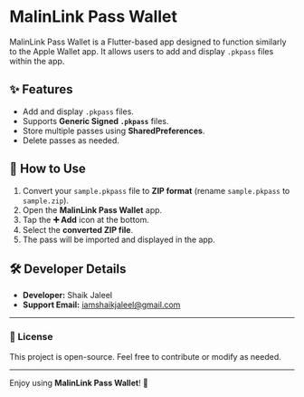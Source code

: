 # MalinLink Pass Wallet

MalinLink Pass Wallet is a Flutter-based app designed to function similarly to the Apple Wallet app. It allows users to add and display `.pkpass` files within the app.

## ✨ Features

- Add and display `.pkpass` files.
- Supports **Generic Signed `.pkpass`** files.
- Store multiple passes using **SharedPreferences**.
- Delete passes as needed.

## 🚀 How to Use

1. Convert your `sample.pkpass` file to **ZIP format** (rename `sample.pkpass` to `sample.zip`).
2. Open the **MalinLink Pass Wallet** app.
3. Tap the **➕ Add** icon at the bottom.
4. Select the **converted ZIP file**.
5. The pass will be imported and displayed in the app.

## 🛠 Developer Details

- **Developer:** Shaik Jaleel
- **Support Email:** [iamshaikjaleel@gmail.com](mailto:iamshaikjaleel@gmail.com)

---

### 📜 License

This project is open-source. Feel free to contribute or modify as needed.

---

Enjoy using **MalinLink Pass Wallet**! 🚀
